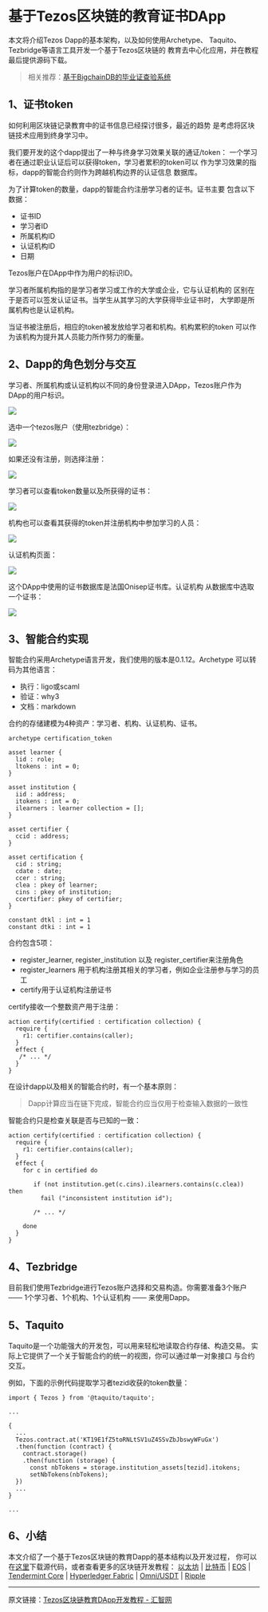 # 基于Tezos区块链的教育证书DApp

本文将介绍Tezos Dapp的基本架构，以及如何使用Archetype、
Taquito、Tezbridge等语言工具开发一个基于Tezos区块链的
教育去中心化应用，并在教程最后提供源码下载。

> 相关推荐：[基于BigchainDB的毕业证查验系统](http://sc.hubwiz.com/codebag/certchain/)

## 1、证书token

如何利用区块链记录教育中的证书信息已经探讨很多，最近的趋势
是考虑将区块链技术应用到终身学习中。

我们要开发的这个dapp提出了一种与终身学习效果关联的通证/token：
一个学习者在通过职业认证后可以获得token，学习者累积的token可以
作为学习效果的指标，dapp的智能合约则作为跨越机构边界的认证信息
数据库。

为了计算token的数量，dapp的智能合约注册学习者的证书。证书主要
包含以下数据：

- 证书ID
- 学习者ID
- 所属机构ID
- 认证机构ID
- 日期

Tezos账户在DApp中作为用户的标识ID。

学习者所属机构指的是学习者学习或工作的大学或企业，它与认证机构的
区别在于是否可以签发认证证书。当学生从其学习的大学获得毕业证书时，
大学即是所属机构也是认证机构。

当证书被注册后，相应的token被发放给学习者和机构。机构累积的token
可以作为该机构为提升其人员能力所作努力的衡量。

## 2、Dapp的角色划分与交互

学习者、所属机构或认证机构以不同的身份登录进入DApp，Tezos账户作为
DApp的用户标识。

![](http://blog.hubwiz.com/2020/01/10/tezos-dapp-tutorial/landing.png)

选中一个tezos账户（使用tezbridge）：

![](http://blog.hubwiz.com/2020/01/10/tezos-dapp-tutorial/select-account.png)

如果还没有注册，则选择注册：

![](http://blog.hubwiz.com/2020/01/10/tezos-dapp-tutorial/regsiter.png)

学习者可以查看token数量以及所获得的证书：

![](http://blog.hubwiz.com/2020/01/10/tezos-dapp-tutorial/cert-list.png)

机构也可以查看其获得的token并注册机构中参加学习的人员：

![](http://blog.hubwiz.com/2020/01/10/tezos-dapp-tutorial/institution.png)

认证机构页面：

![](http://blog.hubwiz.com/2020/01/10/tezos-dapp-tutorial/certifier.png)

这个DApp中使用的证书数据库是法国Onisep证书库。认证机构
从数据库中选取一个证书：

![](http://blog.hubwiz.com/2020/01/10/tezos-dapp-tutorial/select-cert.png)

## 3、智能合约实现

智能合约采用Archetype语言开发，我们使用的版本是0.1.12。Archetype
可以转码为其他语言：

- 执行：ligo或scaml
- 验证：why3
- 文档：markdown

合约的存储建模为4种资产：学习者、机构、认证机构、证书。

```
archetype certification_token

asset learner {
  lid : role;
  ltokens : int = 0;
}

asset institution {
  iid : address;
  itokens : int = 0;
  ilearners : learner collection = [];
}

asset certifier {
  ccid : address;
}

asset certification {
  cid : string;
  cdate : date;
  ccer : string;
  clea : pkey of learner;
  cins : pkey of institution;
  ccertifier: pkey of certifier;
}

constant dtkl : int = 1
constant dtki : int = 1
```

合约包含5项：

- register_learner, register_institution 以及 register_certifier来注册角色
- register_learners 用于机构注册其相关的学习者，例如企业注册参与学习的员工
- certify用于认证机构注册证书

certify接收一个整数资产用于注册：

```
action certify(certified : certification collection) {
  require {
    r1: certifier.contains(caller);
  }
  effect {
   /* ... */
  }
}
```

在设计dapp以及相关的智能合约时，有一个基本原则：

>Dapp计算应当在链下完成，智能合约应当仅用于检查输入数据的一致性

智能合约只是检查关联是否与已知的一致：

```
action certify(certified : certification collection) {
  require {
    r1: certifier.contains(caller);
  }
  effect {
    for c in certified do

       if (not institution.get(c.cins).ilearners.contains(c.clea)) then
         fail ("inconsistent institution id");

       /* ... */

    done
  }
}
```

## 4、Tezbridge

目前我们使用Tezbridge进行Tezos账户选择和交易构造。你需要准备3个账户 ——
1个学习者、1个机构、1个认证机构 —— 来使用Dapp。

## 5、Taquito

Taquito是一个功能强大的开发包，可以用来轻松地读取合约存储、构造交易。
实际上它提供了一个关于智能合约的统一的视图，你可以通过单一对象接口
与合约交互。

例如，下面的示例代码提取学习者tezid收获的token数量：

```
import { Tezos } from '@taquito/taquito';

...

{ 
  ...
  Tezos.contract.at('KT19E1fZ5toRNLtSV1uZ4SSvZbJbswyWFuGx')
  .then(function (contract) {
    contract.storage()
    .then(function (storage) {
      const nbTokens = storage.institution_assets[tezid].itokens;
      setNbTokens(nbTokens);
  })
  ...
}

...
```


## 6、小结

本文介绍了一个基于Tezos区块链的教育Dapp的基本结构以及开发过程，
你可以在[这里](https://github.com/ezpod/tezos-cert-dapp)下载源代码，或者查看更多的区块链开发教程：
[以太坊](http://xc.hubwiz.com/course/5b36629bc02e6b6a59171de3?affid=blog7878) |
[比特币](http://xc.hubwiz.com/course/5b9e779ac02e6b6a59171def?affid=blog7878) |
[EOS](http://xc.hubwiz.com/course/5b52c0a2c02e6b6a59171ded?affid=blog7878) |
[Tendermint Core](http://xc.hubwiz.com/course/5bdec63ac02e6b6a59171df3?affid=blog7878) |
[Hyperledger Fabric](http://xc.hubwiz.com/course/5c9b89f54898e59b7b63430a?affid=blog7878) |
[Omni/USDT](http://sc.hubwiz.com/codebag/omni-php-lib/?affid=blog7878) |
[Ripple](http://sc.hubwiz.com/codebag/xrp-php-lib/?affid=blog7878) 


---
原文链接：[Tezos区块链教育DApp开发教程 - 汇智网](http://blog.hubwiz.com/2020/01/10/tezos-dapp-tutorial/)
